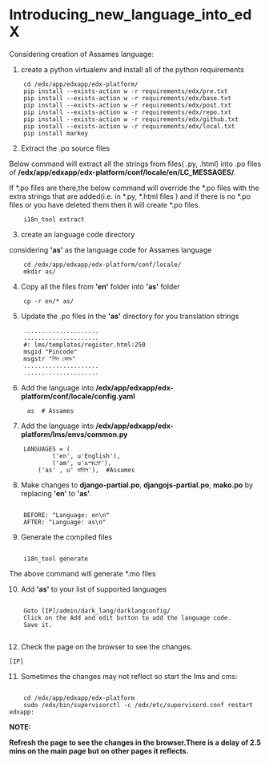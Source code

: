 Introducing_new_language_into_edX
=================================

Considering creation of Assames language:

1) create a python virtualenv and install all of the python requirements

```
	cd /edx/app/edxapp/edx-platform/
	pip install --exists-action w -r requirements/edx/pre.txt
	pip install --exists-action w -r requirements/edx/base.txt
	pip install --exists-action w -r requirements/edx/post.txt
	pip install --exists-action w -r requirements/edx/repo.txt
	pip install --exists-action w -r requirements/edx/github.txt
	pip install --exists-action w -r requirements/edx/local.txt
	pip install markey
```

2)  Extract the .po source files

Below command will extract all the strings from files( .py, .html) into .po files of  **/edx/app/edxapp/edx-platform/conf/locale/en/LC_MESSAGES/**.

If *.po files are there,the below command will override the *.po files with the extra strings that are added(i.e. in *.py, *.html files ) and if there is no *.po files or you have deleted them then it will create *.po files.

```
	i18n_tool extract
```

3) create an language code directory

considering **'as'** as the language code for Assames language

```
	cd /edx/app/edxapp/edx-platform/conf/locale/
	mkdir as/
```

4) Copy all the files from **'en'** folder into **'as'** folder


```
	cp -r en/* as/
```

5)  Update the .po files in the **'as'** directory for you translation strings


```
	.....................
  	.....................
  	#: lms/templates/register.html:250
	msgid "Pincode"
	msgstr "পিন কোড"
  	.....................
  	.....................
```

6) Add the language into **/edx/app/edxapp/edx-platform/conf/locale/config.yaml**


```
	 as  # Assames
```

7) Add the language into **/edx/app/edxapp/edx-platform/lms/envs/common.py**

```
	LANGUAGES = (
    		('en', u'English'),
    		('am', u'አማርኛ'), 
		('as' , u' বাতিল'),  #Assames
```


8) Make changes to **django-partial.po**, **djangojs-partial.po**, **mako.po** by replacing **'en'** to **'as'**.

```

  	BEFORE: "Language: en\n"
	AFTER: "Language: as\n"
```


9) Generate the compiled files

```

	i18n_tool generate
```
The above command will generate *.mo files


10) Add **'as'** to your list of supported languages

```

	Goto [IP]/admin/dark_lang/darklangconfig/
	Click on the Add and edit button to add the language code.
	Save it.
	
```
12) Check the page on the browser to see the changes.

```
[IP]
```

11) Sometimes the changes may not reflect so start the lms and cms:

```

	cd /edx/app/edxapp/edx-platform
  	sudo /edx/bin/supervisorctl -c /edx/etc/supervisord.conf restart edxapp:
```
  	
**NOTE:**

**Refresh the page to see the changes in the browser.There is a delay of 2.5 mins on the main page but on other pages it reflects.**

  
	
	


